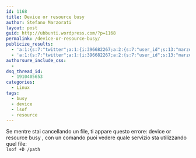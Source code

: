 ```yaml
---
id: 1168
title: Device or resource busy
author: Stefano Marzorati
layout: post
guid: http://ubbunti.wordpress.com/?p=1168
permalink: /device-or-resource-busy/
publicize_results:
  - 'a:1:{s:7:"twitter";a:1:{i:396682267;a:2:{s:7:"user_id";s:13:"marzorati_ste";s:7:"post_id";s:18:"194717155055517697";}}}'
  - 'a:1:{s:7:"twitter";a:1:{i:396682267;a:2:{s:7:"user_id";s:13:"marzorati_ste";s:7:"post_id";s:18:"194717155055517697";}}}'
authorsure_include_css:
  - 
dsq_thread_id:
  - 1910405653
categories:
  - Linux
tags:
  - busy
  - device
  - lsof
  - resource
---
```

Se mentre stai cancellando un file, ti appare questo errore: device or resource busy , con un comando puoi vedere quale servizio sta utilizzando quel file:  
`lsof +D /path`